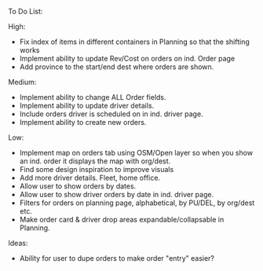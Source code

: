 To Do List:

High:
  - Fix index of items in different containers in Planning so that the shifting works
  - Implement ability to update Rev/Cost on orders on ind. Order page
  - Add province to the start/end dest where orders are shown.

Medium:
  - Implement ability to change ALL Order fields.
  - Implement ability to update driver details.
  - Include orders driver is scheduled on in ind. driver page.
  - Implement ability to create new orders.

Low:
  - Implement map on orders tab using OSM/Open layer so when you show an ind. order it displays the map with org/dest.
  - Find some design inspiration to improve visuals
  - Add more driver details. Fleet, home office.
  - Allow user to show orders by dates.
  - Allow user to show driver orders by date in ind. driver page.
  - Filters for orders on planning page, alphabetical, by PU/DEL, by org/dest etc.
  - Make order card & driver drop areas expandable/collapsable in Planning.
  

Ideas:
  - Ability for user to dupe orders to make order "entry" easier?